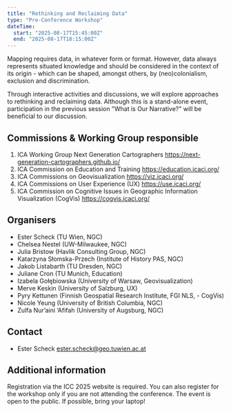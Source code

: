 ```yaml
---
title: "Rethinking and Reclaiming Data"
type: "Pre-Conference Workshop"
dateTime:
  start: "2025-08-17T15:45:00Z"
  end: "2025-08-17T18:15:00Z"
---
```


Mapping requires data, in whatever form or format. However, data always represents situated knowledge and should be considered in the context of its origin - which can be shaped, amongst others, by (neo)colonialism, exclusion and discrimination.

Through interactive activities and discussions, we will explore approaches to rethinking and reclaiming data. Although this is a stand-alone event, participation in the previous session "What is Our Narrative?" will be beneficial to our discussion.

## Commissions & Working Group responsible

1. ICA Working Group Next Generation Cartographers https://next-generation-cartographers.github.io/
1. ICA Commission on Education and Training https://education.icaci.org/
1. ICA Commissions on Geovisualization https://viz.icaci.org/
1. ICA Commissions on User Experience (UX) https://use.icaci.org/
1. ICA Commission on Cognitive Issues in Geographic Information Visualization (CogVis) https://cogvis.icaci.org/

## Organisers

- Ester Scheck (TU Wien, NGC)
- Chelsea Nestel (UW-Milwaukee, NGC)
- Julia Bristow (Havlik Consulting Group, NGC)
- Katarzyna Słomska-Przech (Institute of History PAS, NGC)
- Jakob Listabarth (TU Dresden, NGC)
- Juliane Cron (TU Munich, Education)
- Izabela Gołębiowska (University of Warsaw, Geovisualization)
- Merve Keskin (University of Salzburg, UX)
- Pyry Kettunen (Finnish Geospatial Research Institute, FGI NLS, - CogVis)
- Nicole Yeung (University of British Columbia, NGC)
- Zulfa Nur’aini ‘Afifah (University of Augsburg, NGC)

## Contact

- Ester Scheck ester.scheck@geo.tuwien.ac.at

## Additional information

Registration via the ICC 2025 website is required. You can also register for the workshop only if you are not attending the conference. The event is open to the public. If possible, bring your laptop!
